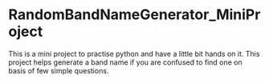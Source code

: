 # RandomBandNameGenerator_MiniProject
This is a mini project to practise python and have a little bit hands on it. This project helps generate a band name if you are confused to find one on basis of few simple questions.
